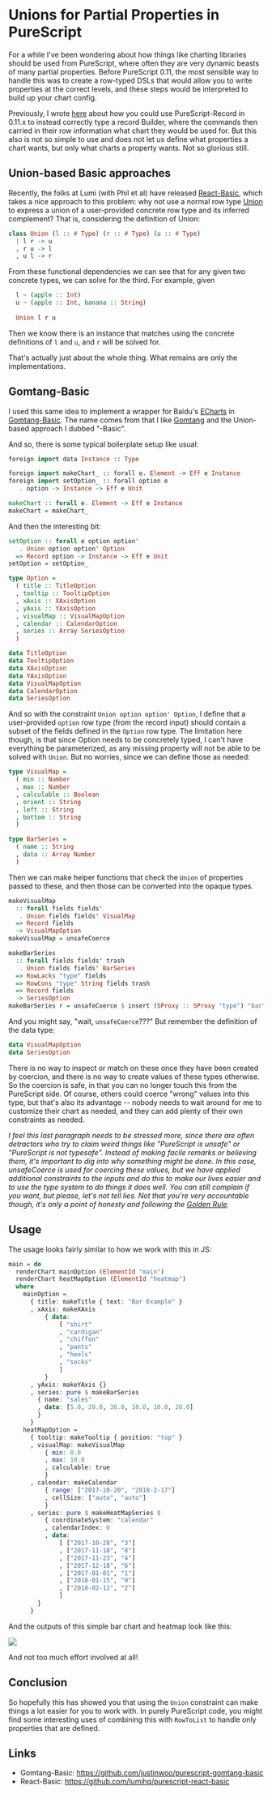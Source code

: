 # Unions for Partial Properties in PureScript

For a while I've been wondering about how things like charting libraries should be used from PureScript, where often they are very dynamic beasts of many partial properties. Before PureScript 0.11, the most sensible way to handle this was to create a row-typed DSLs that would allow you to write properties at the correct levels, and these steps would be interpreted to build up your chart config.

Previously, I wrote [here](https://qiita.com/kimagure/items/fd05ad13ee8def0fb4ed) about how you could use PureScript-Record in 0.11.x to instead correctly type a record Builder, where the commands then carried in their row information what chart they would be used for. But this also is not so simple to use and does not let us define what properties a chart wants, but only what charts a property wants. Not so glorious still.

## Union-based Basic approaches

Recently, the folks at Lumi (with Phil et al) have released [React-Basic](https://github.com/lumihq/purescript-react-basic), which takes a nice approach to this problem: why not use a normal row type [Union](https://pursuit.purescript.org/builtins/docs/Prim#t:Union) to express a union of a user-provided concrete row type and its inferred complement? That is, considering the definition of Union:

```hs
class Union (l :: # Type) (r :: # Type) (u :: # Type)
  | l r -> u
  , r u -> l
  , u l -> r
```

From these functional dependencies we can see that for any given two concrete types, we can solve for the third. For example, given

```hs
  l ~ (apple :: Int)
  u ~ (apple :: Int, banana :: String)
  
  Union l r u
```

Then we know there is an instance that matches using the concrete definitions of `l` and `u`, and `r` will be solved for.

That's actually just about the whole thing. What remains are only the implementations.

## Gomtang-Basic

I used this same idea to implement a wrapper for Baidu's [ECharts](http://echarts.baidu.com/) in [Gomtang-Basic](https://github.com/justinwoo/purescript-gomtang-basic). The name comes from that I like [Gomtang](https://en.wikipedia.org/wiki/Gomguk) and the Union-based approach I dubbed "-Basic".

And so, there is some typical boilerplate setup like usual:

```hs
foreign import data Instance :: Type

foreign import makeChart_ :: forall e. Element -> Eff e Instance
foreign import setOption_ :: forall option e
   . option -> Instance -> Eff e Unit 

makeChart :: forall e. Element -> Eff e Instance
makeChart = makeChart_
```

And then the interesting bit:

```hs
setOption :: forall e option option'
   . Union option option' Option
  => Record option -> Instance -> Eff e Unit
setOption = setOption_

type Option =
  ( title :: TitleOption
  , tooltip :: TooltipOption
  , xAxis :: XAxisOption
  , yAxis :: YAxisOption
  , visualMap :: VisualMapOption
  , calendar :: CalendarOption
  , series :: Array SeriesOption
  )

data TitleOption
data TooltipOption
data XAxisOption
data YAxisOption
data VisualMapOption
data CalendarOption
data SeriesOption
```

And so with the constraint `Union option option' Option`, I define that a user-provided `option` row type (from the record input) should contain a subset of the fields defined in the `Option` row type. The limitation here though, is that since Option needs to be concretely typed, I can't have everything be parameterized, as any missing property will not be able to be solved with `Union`. But no worries, since we can define those as needed:

```hs
type VisualMap =
  ( min :: Number
  , max :: Number
  , calculable :: Boolean
  , orient :: String
  , left :: String
  , bottom :: String
  )

type BarSeries =
  ( name :: String
  , data :: Array Number
  )
```

Then we can make helper functions that check the `Union` of properties passed to these, and then those can be converted into the opaque types.

```hs
makeVisualMap
  :: forall fields fields'
   . Union fields fields' VisualMap
  => Record fields
  -> VisualMapOption
makeVisualMap = unsafeCoerce

makeBarSeries
  :: forall fields fields' trash
   . Union fields fields' BarSeries
  => RowLacks "type" fields
  => RowCons "type" String fields trash
  => Record fields
  -> SeriesOption
makeBarSeries r = unsafeCoerce $ insert (SProxy :: SProxy "type") "bar" r
```

And you might say, "wait, `unsafeCoerce`???" But remember the definition of the data type:

```hs
data VisualMapOption
data SeriesOption
```

There is no way to inspect or match on these once they have been created by coercion, and there is no way to create values of these types otherwise. So the coercion is safe, in that you can no longer touch this from the PureScript side. Of course, others could coerce "wrong" values into this type, but that's also its advantage -- nobody needs to wait around for me to customize their chart as needed, and they can add plenty of their own constraints as needed.

*I feel this last paragraph needs to be stressed more, since there are often detractors who try to claim weird things like "PureScript is unsafe" or "PureScript is not typesafe". Instead of making facile remarks or believing them, it's important to dig into why something might be done. In this case, unsafeCoerce is used for coercing these values, but we have applied additional constraints to the inputs and do this to make our lives easier and to use the type system to do things it does well. You can still complain if you want, but please, let's not tell lies. Not that you're very accountable though, it's only a point of honesty and following the [Golden Rule](https://en.wikipedia.org/wiki/Golden_Rule).*

## Usage

The usage looks fairly similar to how we work with this in JS:

```hs
main = do
  renderChart mainOption (ElementId "main")
  renderChart heatMapOption (ElementId "heatmap")
  where
    mainOption =
      { title: makeTitle { text: "Bar Example" }
      , xAxis: makeXAxis
          { data:
              [ "shirt"
              , "cardigan"
              , "chiffon"
              , "pants"
              , "heels"
              , "socks"
              ]
          }
      , yAxis: makeYAxis {}
      , series: pure $ makeBarSeries
        { name: "sales"
        , data: [5.0, 20.0, 36.0, 10.0, 10.0, 20.0]
        }
      }
    heatMapOption =
      { tooltip: makeTooltip { position: "top" }
      , visualMap: makeVisualMap
          { min: 0.0
          , max: 10.0
          , calculable: true
          }
      , calendar: makeCalendar
          { range: ["2017-10-20", "2018-2-17"]
          , cellSize: ["auto", "auto"]
          }
      , series: pure $ makeHeatMapSeries $
          { coordinateSystem: "calendar"
          , calendarIndex: 0
          , data:
              [ ["2017-10-28", "3"]
              , ["2017-11-18", "8"]
              , ["2017-11-23", "4"]
              , ["2017-12-18", "6"]
              , ["2017-01-01", "1"]
              , ["2018-01-15", "9"]
              , ["2018-02-12", "2"]
              ]
        }
      }
```

And the outputs of this simple bar chart and heatmap look like this:

![](https://i.imgur.com/1Iess2J.png)

And not too much effort involved at all!

## Conclusion

So hopefully this has showed you that using the `Union` constraint can make things a lot easier for you to work with. In purely PureScript code, you might find some interesting uses of combining this with `RowToList` to handle only properties that are defined.

## Links

* Gomtang-Basic: https://github.com/justinwoo/purescript-gomtang-basic
* React-Basic: https://github.com/lumihq/purescript-react-basic

